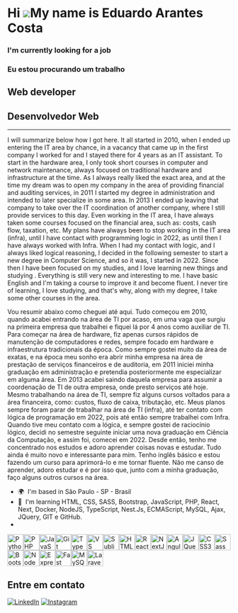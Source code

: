 Hi ![](https://user-images.githubusercontent.com/18350557/176309783-0785949b-9127-417c-8b55-ab5a4333674e.gif)My name is Eduardo Arantes Costa
=============================================================================================================================================

### I'm currently looking for a job

### Eu estou procurando um trabalho

## Web developer
## Desenvolvedor Web
-------------

I will summarize below how I got here. It all started in 2010, when I ended up entering the IT area by chance, in a vacancy that came up in the first company I worked for and I stayed there for 4 years as an IT assistant. To start in the hardware area, I only took short courses in computer and network maintenance, always focused on traditional hardware and infrastructure at the time. As I always really liked the exact area, and at the time my dream was to open my company in the area of ​​providing financial and auditing services, in 2011 I started my degree in administration and intended to later specialize in some area. In 2013 I ended up leaving that company to take over the IT coordination of another company, where I still provide services to this day. Even working in the IT area, I have always taken some courses focused on the financial area, such as: costs, cash flow, taxation, etc. My plans have always been to stop working in the IT area (infra), until I have contact with programming logic in 2022, as until then I have always worked with Infra. When I had my contact with logic, and I always liked logical reasoning, I decided in the following semester to start a new degree in Computer Science, and so it was, I started in 2022. Since then I have been focused on my studies, and I love learning new things and studying . Everything is still very new and interesting to me. I have basic English and I'm taking a course to improve it and become fluent. I never tire of learning, I love studying, and that's why, along with my degree, I take some other courses in the area.



Vou resumir abaixo como cheguei até aqui. Tudo começou em 2010, quando acabei entrando na área de TI por acaso, em uma vaga que surgiu na primeira empresa que trabalhei e fiquei lá por 4 anos como auxiliar de TI. Para começar na área de hardware, fiz apenas cursos rápidos de manutenção de computadores e redes, sempre focado em hardware e infraestrutura tradicionais da época. Como sempre gostei muito da área de exatas, e na época meu sonho era abrir minha empresa na área de prestação de serviços financeiros e de auditoria, em 2011 iniciei minha graduação em administração e pretendia posteriormente me especializar em alguma área. Em 2013 acabei saindo daquela empresa para assumir a coordenação de TI de outra empresa, onde presto serviços até hoje. Mesmo trabalhando na área de TI, sempre fiz alguns cursos voltados para a área financeira, como: custos, fluxo de caixa, tributação, etc. Meus planos sempre foram parar de trabalhar na área de TI (infra), até ter contato com lógica de programação em 2022, pois até então sempre trabalhei com Infra.
Quando tive meu contato com a lógica, e sempre gostei de raciocínio lógico, decidi no semestre seguinte iniciar uma nova graduação em Ciência da Computação, e assim foi, comecei em 2022. Desde então, tenho me concentrado nos estudos e adoro aprender coisas novas e estudar. Tudo ainda é muito novo e interessante para mim. Tenho inglês básico e estou fazendo um curso para aprimorá-lo e me tornar fluente. Não me canso de aprender, adoro estudar e é por isso que, junto com a minha graduação, faço alguns outros cursos na área.

*   🌍  I'm based in São Paulo - SP - Brasil
*   🧠  I'm learning HTML, CSS, SASS, Bootstrap, JavaScript, PHP, React, Next, Docker, NodeJS, TypeScript, Nest.Js, ECMAScript, MySQL, Ajax, JQuery, GIT e GitHub.
*
<p align="left">
<a href="https://www.python.org/" target="_blank" rel="noreferrer"><img src="https://raw.githubusercontent.com/danielcranney/readme-generator/main/public/icons/skills/python-colored.svg" width="36" height="36" alt="Python" /></a><a href="https://www.php.net/" target="_blank" rel="noreferrer"><img src="https://raw.githubusercontent.com/danielcranney/readme-generator/main/public/icons/skills/php-colored.svg" width="36" height="36" alt="PHP" /></a><a href="https://developer.mozilla.org/en-US/docs/Web/JavaScript" target="_blank" rel="noreferrer"><img src="https://raw.githubusercontent.com/danielcranney/readme-generator/main/public/icons/skills/javascript-colored.svg" width="36" height="36" alt="JavaScript" /></a><a href="https://git-scm.com/" target="_blank" rel="noreferrer"><img src="https://raw.githubusercontent.com/danielcranney/readme-generator/main/public/icons/skills/git-colored.svg" width="36" height="36" alt="Git" /></a><a href="https://www.typescriptlang.org/" target="_blank" rel="noreferrer"><img src="https://raw.githubusercontent.com/danielcranney/readme-generator/main/public/icons/skills/typescript-colored.svg" width="36" height="36" alt="TypeScript" /></a><a href="https://code.visualstudio.com/" target="_blank" rel="noreferrer"><img src="https://raw.githubusercontent.com/danielcranney/readme-generator/main/public/icons/skills/visualstudiocode.svg" width="36" height="36" alt="VS Code" /></a><a href="https://www.sublimetext.com/index2" target="_blank" rel="noreferrer"><img src="https://raw.githubusercontent.com/danielcranney/readme-generator/main/public/icons/skills/sublimetext.svg" width="36" height="36" alt="Sublime Text" /></a><a href="https://developer.mozilla.org/en-US/docs/Glossary/HTML5" target="_blank" rel="noreferrer"><img src="https://raw.githubusercontent.com/danielcranney/readme-generator/main/public/icons/skills/html5-colored.svg" width="36" height="36" alt="HTML5" /></a><a href="https://reactjs.org/" target="_blank" rel="noreferrer"><img src="https://raw.githubusercontent.com/danielcranney/readme-generator/main/public/icons/skills/react-colored.svg" width="36" height="36" alt="React" /></a><a href="https://nextjs.org/docs" target="_blank" rel="noreferrer"><img src="https://raw.githubusercontent.com/danielcranney/readme-generator/main/public/icons/skills/nextjs-colored.svg" width="36" height="36" alt="NextJs" /></a><a href="https://angular.io/" target="_blank" rel="noreferrer"><img src="https://raw.githubusercontent.com/danielcranney/readme-generator/main/public/icons/skills/angularjs-colored.svg" width="36" height="36" alt="Angular" /></a><a href="https://jquery.com/" target="_blank" rel="noreferrer"><img src="https://raw.githubusercontent.com/danielcranney/readme-generator/main/public/icons/skills/jquery-colored.svg" width="36" height="36" alt="JQuery" /></a><a href="https://www.w3.org/TR/CSS/#css" target="_blank" rel="noreferrer"><img src="https://raw.githubusercontent.com/danielcranney/readme-generator/main/public/icons/skills/css3-colored.svg" width="36" height="36" alt="CSS3" /></a><a href="https://sass-lang.com/" target="_blank" rel="noreferrer"><img src="https://raw.githubusercontent.com/danielcranney/readme-generator/main/public/icons/skills/sass-colored.svg" width="36" height="36" alt="Sass" /></a><a href="https://getbootstrap.com/" target="_blank" rel="noreferrer"><img src="https://raw.githubusercontent.com/danielcranney/readme-generator/main/public/icons/skills/bootstrap-colored.svg" width="36" height="36" alt="Bootstrap" /></a><a href="https://nodejs.org/en/" target="_blank" rel="noreferrer"><img src="https://raw.githubusercontent.com/danielcranney/readme-generator/main/public/icons/skills/nodejs-colored.svg" width="36" height="36" alt="NodeJS" /></a><a href="https://expressjs.com/" target="_blank" rel="noreferrer"><img src="https://raw.githubusercontent.com/danielcranney/readme-generator/main/public/icons/skills/express-colored.svg" width="36" height="36" alt="Express" /></a><a href="https://fastapi.tiangolo.com/" target="_blank" rel="noreferrer"><img src="https://raw.githubusercontent.com/danielcranney/readme-generator/main/public/icons/skills/fastapi-colored.svg" width="36" height="36" alt="Fast API" /></a><a href="https://www.mysql.com/" target="_blank" rel="noreferrer"><img src="https://raw.githubusercontent.com/danielcranney/readme-generator/main/public/icons/skills/mysql-colored.svg" width="36" height="36" alt="MySQL" /></a><a href="https://laravel.com/" target="_blank" rel="noreferrer"><img src="https://raw.githubusercontent.com/danielcranney/readme-generator/main/public/icons/skills/laravel-colored.svg" width="36" height="36" alt="Laravel" /></a></p>

## Entre em contato

[![LinkedIn](https://img.shields.io/badge/LinkedIn-0077B5?style=for-the-badge&logo=linkedin&logoColor=white)](https://www.linkedin.com/in/eduardo-arantes-a8298a21b/)
[![Instagram](https://img.shields.io/badge/Instagram-E4405F?style=for-the-badge&logo=instagram&logoColor=white)](https://www.instagram.com/duharantes07) 

                    
  
